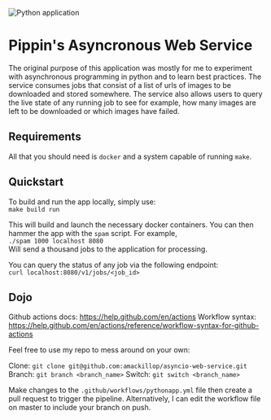 ![Python application](https://github.com/amackillop/asyncio-web-service/workflows/Python%20application/badge.svg?branch=master)

# Pippin's Asyncronous Web Service
The original purpose of this application was mostly for me to experiment with 
asynchronous programming in python and to learn best practices. The service 
consumes jobs that consist of a list of urls of images to be downloaded and 
stored somewhere. The service also allows users to query the live state of any 
running job to see for example, how many images are left to be downloaded or 
which images have failed.

## Requirements
All that you should need is `docker` and a system capable of running `make`.

## Quickstart
To build and run the app locally, simply use:  
```make build run```

This will build and launch the necessary docker containers. You can then hammer
the app with the `spam` script. For example,    
```./spam 1000 localhost 8080```  
Will send a thousand jobs to the application for processing.

You can query the status of any job via the following endpoint:  
```curl localhost:8080/v1/jobs/<job_id>```


## Dojo

Github actions docs: https://help.github.com/en/actions
Workflow syntax: https://help.github.com/en/actions/reference/workflow-syntax-for-github-actions

Feel free to use my repo to mess around on your own:

Clone: `git clone git@github.com:amackillop/asyncio-web-service.git`
Branch: `git branch <branch_name>`
Switch: `git switch <branch_name>`

Make changes to the `.github/workflows/pythonapp.yml` file then create a pull request to trigger the pipeline.
Alternatively, I can edit the workflow file on master to include your branch on push.